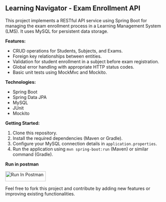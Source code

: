 ## Learning Navigator - Exam Enrollment API

This project implements a RESTful API service using Spring Boot for managing the exam enrollment process in a Learning Management System (LMS). It uses MySQL for persistent data storage.

**Features:**

* CRUD operations for Students, Subjects, and Exams.
* Foreign key relationships between entities.
* Validation for student enrollment in a subject before exam registration.
* Global error handling with appropriate HTTP status codes.
* Basic unit tests using MockMvc and Mockito.

**Technologies:**

* Spring Boot
* Spring Data JPA
* MySQL
* JUnit
* Mockito

**Getting Started:**

1. Clone this repository.
2. Install the required dependencies (Maven or Gradle).
3. Configure your MySQL connection details in `application.properties`.
4. Run the application using `mvn spring-boot:run` (Maven) or similar command (Gradle).

**Run in postman**

[<img src="https://run.pstmn.io/button.svg" alt="Run In Postman" style="width: 128px; height: 32px;">](https://app.getpostman.com/run-collection/30359334-740dca64-7c0c-4e16-bba2-ffc6c3bb4abc?action=collection%2Ffork&source=rip_markdown&collection-url=entityId%3D30359334-740dca64-7c0c-4e16-bba2-ffc6c3bb4abc%26entityType%3Dcollection%26workspaceId%3D5ce135f8-2a72-4136-886b-2b6dff060ef7)

Feel free to fork this project and contribute by adding new features or improving existing functionalities.


